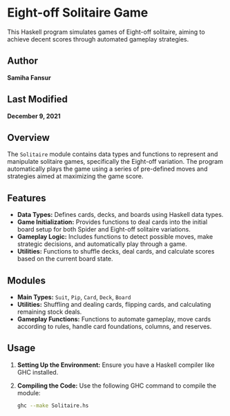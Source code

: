# Eight-off Solitaire Game

This Haskell program simulates games of Eight-off solitaire, aiming to achieve decent scores through automated gameplay strategies.

## Author

**Samiha Fansur**

## Last Modified

**December 9, 2021**

## Overview

The `Solitaire` module contains data types and functions to represent and manipulate solitaire games, specifically the Eight-off variation. The program automatically plays the game using a series of pre-defined moves and strategies aimed at maximizing the game score.

## Features

- **Data Types:** Defines cards, decks, and boards using Haskell data types.
- **Game Initialization:** Provides functions to deal cards into the initial board setup for both Spider and Eight-off solitaire variations.
- **Gameplay Logic:** Includes functions to detect possible moves, make strategic decisions, and automatically play through a game.
- **Utilities:** Functions to shuffle decks, deal cards, and calculate scores based on the current board state.

## Modules

- **Main Types:** `Suit`, `Pip`, `Card`, `Deck`, `Board`
- **Utilities:** Shuffling and dealing cards, flipping cards, and calculating remaining stock deals.
- **Gameplay Functions:** Functions to automate gameplay, move cards according to rules, handle card foundations, columns, and reserves.

## Usage

1. **Setting Up the Environment:**
   Ensure you have a Haskell compiler like GHC installed.

2. **Compiling the Code:**
   Use the following GHC command to compile the module:
   ```bash
   ghc --make Solitaire.hs
